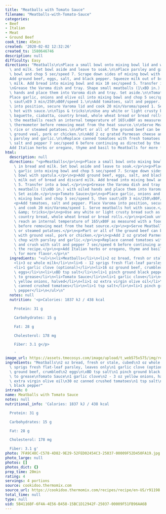 ```yaml
---
title: "Meatballs with Tomato Sauce"
filename: "Meatballs-with-Tomato-Sauce"
categories:
- Beef
- Italian
- Meat
- Ground Beef
cook_time: 45min
created: '2020-02-02 12:32:26'
created_ts: 1580646746
description: null
difficulty: Easy
directions: "Meatballs\n\nPlace a small bowl onto mixing bowl lid and weigh in bread\
  \ and milk. Set bowl aside and leave to soak.\n\nPlace parsley and garlic into mixing\
  \ bowl and chop 5 sec/speed 7. Scrape down sides of mixing bowl with spatula.\n\n\
  Add ground beef, eggs, salt, and black pepper. Squeeze milk out of bread and discard\
  \ milk. Add bread into mixing bowl and mix 10 sec/speed 5. Transfer into a bowl.\n\
  \nGrease the Varoma dish and tray. Shape small meatballs (1\xBD in.) with oiled\
  \ hands and place them into Varoma dish and tray. Set aside.\n\nTomato Sauce\n\n\
  Place garlic, onions and olive oil into mixing bowl and chop 5 sec/speed 5, then\
  \ saut\xE9 3 min/250\xB0F/speed 1.\n\nAdd tomatoes, salt and pepper. Place Varoma\
  \ into position, secure Varoma lid and cook 20 min/Varoma/speed 1. Serve meatballs\
  \ hot with sauce.\n\nTips & tricks\n\nUse any white or light crusty bread such as\
  \ baguette, ciabatta, country bread, whole wheat bread or bread rolls.\n\nCook until\
  \ the meatballs reach an internal temperature of 165\xB0F as measured with a food\
  \ thermometer before removing meat from the heat source.\n\nServe Meatballs with\
  \ rice or steamed potatoes.\n\nPart or all of the ground beef can be replaced with\
  \ ground veal, pork or chicken.\n\nAdd 2 oz grated Parmesan cheese and chop with\
  \ parsley and garlic.\n\nReplace canned tomatoes with fresh tomatoes and crush with\
  \ salt and pepper 7 sec/speed 6 before continuing as directed by the recipe.\n\n\
  Add Italian herbs or oregano, thyme and basil to Meatballs for more flavor."
html:
  description: null
  directions: "<p>Meatballs</p>\n<p>Place a small bowl onto mixing bowl lid and weigh\
    \ in bread and milk. Set bowl aside and leave to soak.</p>\n<p>Place parsley and\
    \ garlic into mixing bowl and chop 5 sec/speed 7. Scrape down sides of mixing\
    \ bowl with spatula.</p>\n<p>Add ground beef, eggs, salt, and black pepper. Squeeze\
    \ milk out of bread and discard milk. Add bread into mixing bowl and mix 10 sec/speed\
    \ 5. Transfer into a bowl.</p>\n<p>Grease the Varoma dish and tray. Shape small\
    \ meatballs (1\xBD in.) with oiled hands and place them into Varoma dish and tray.\
    \ Set aside.</p>\n<p>Tomato Sauce</p>\n<p>Place garlic, onions and olive oil into\
    \ mixing bowl and chop 5 sec/speed 5, then saut\xE9 3 min/250\xB0F/speed 1.</p>\n\
    <p>Add tomatoes, salt and pepper. Place Varoma into position, secure Varoma lid\
    \ and cook 20 min/Varoma/speed 1. Serve meatballs hot with sauce.</p>\n<p>Tips\
    \ &amp; tricks</p>\n<p>Use any white or light crusty bread such as baguette, ciabatta,\
    \ country bread, whole wheat bread or bread rolls.</p>\n<p>Cook until the meatballs\
    \ reach an internal temperature of 165\xB0F as measured with a food thermometer\
    \ before removing meat from the heat source.</p>\n<p>Serve Meatballs with rice\
    \ or steamed potatoes.</p>\n<p>Part or all of the ground beef can be replaced\
    \ with ground veal, pork or chicken.</p>\n<p>Add 2 oz grated Parmesan cheese and\
    \ chop with parsley and garlic.</p>\n<p>Replace canned tomatoes with fresh tomatoes\
    \ and crush with salt and pepper 7 sec/speed 6 before continuing as directed by\
    \ the recipe.</p>\n<p>Add Italian herbs or oregano, thyme and basil to Meatballs\
    \ for more flavor.</p>\n"
  ingredients: "<ul>\n<li>Meatballs</li>\n<li>2 oz bread, fresh or stale, cubed</li>\n\
    <li>3 oz whole milk</li>\n<li>6 - 12 sprigs fresh flat-leaf parsley, leaves only</li>\n\
    <li>1 garlic clove (optional)</li>\n<li>16 oz ground beef, crumbled</li>\n<li>2\
    \ eggs</li>\n<li>\xBD tsp salt</li>\n<li>1 pinch ground black pepper</li>\n<li>oil,\
    \ to grease</li>\n<li>Tomato Sauce</li>\n<li>1 garlic clove</li>\n<li>2 - 3 oz\
    \ yellow onions, halved</li>\n<li>1 oz extra virgin olive oil</li>\n<li>30 oz\
    \ canned crushed tomatoes</li>\n<li>1 tsp salt</li>\n<li>1 pinch ground black\
    \ pepper</li>\n</ul>\n"
  notes: null
  nutrition: '<p>Calories: 1837 kJ / 438 kcal

    Protein: 31 g

    Carbohydrates: 15 g

    Fat: 28 g

    Cholesterol: 178 mg

    Fiber: 3.1 g</p>

    '
image_url: https://assets.tmecosys.com/image/upload/t_web575x575/img/recipe/ras/Assets/97ABE58E-7379-419A-97BA-FB46A6645E4B/Derivates/677299E1-58CB-4D0B-88A9-03169298370B.jpg
ingredients: "Meatballs\n2 oz bread, fresh or stale, cubed\n3 oz whole milk\n6 - 12\
  \ sprigs fresh flat-leaf parsley, leaves only\n1 garlic clove (optional)\n16 oz\
  \ ground beef, crumbled\n2 eggs\n\xBD tsp salt\n1 pinch ground black pepper\noil,\
  \ to grease\nTomato Sauce\n1 garlic clove\n2 - 3 oz yellow onions, halved\n1 oz\
  \ extra virgin olive oil\n30 oz canned crushed tomatoes\n1 tsp salt\n1 pinch ground\
  \ black pepper"
intrash: 0
name: Meatballs with Tomato Sauce
notes: null
nutritional_info: 'Calories: 1837 kJ / 438 kcal

  Protein: 31 g

  Carbohydrates: 15 g

  Fat: 28 g

  Cholesterol: 178 mg

  Fiber: 3.1 g'
photo: 7FA9C48C-C578-4D82-9E29-52FED02454C3-25037-00009F52D450FA19.jpg
photo_large: null
photos: []
photos_dict: {}
prep_time: 20min
rating: 4
servings: 4 portions
source: cookidoo.thermomix.com
source_url: https://cookidoo.thermomix.com/recipes/recipe/en-US/r91198
total_time: null
type: null
uid: 5B4116BF-6F4A-4E56-B458-15BC1D12942F-25037-00009F51FB96AA6B
---
```

